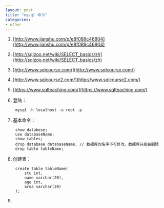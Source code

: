 ```yaml
---
layout: post
title: "mysql 命令"
categories:
- other
---
```


1. [http://www.jianshu.com/p/e8f089c46804](http://www.jianshu.com/p/e8f089c46804)
2. [http://sqlzoo.net/wiki/SELECT_basics/zh](http://sqlzoo.net/wiki/SELECT_basics/zh)
3. [http://www.sqlcourse.com/](http://www.sqlcourse.com/)
4. [http://www.sqlcourse2.com/](http://www.sqlcourse2.com/)
5. [https://www.sqlteaching.com/](https://www.sqlteaching.com/)



1. 登陆：<br/>

		mysql -h localhost -u root -p
2. 基本命令：<br/>

		show databese;
		use databaseName;
		show tables;
		drop database databaseName; // 数据库的名字不可修改，数据库只能被删除
		drop table tableName;
		

3. 创建表：<br/>

		create table tableName(
			stu int,
			name varchar(20),
			age int,
			area varchar(20)
		);
4. 